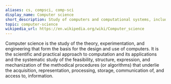 ```yaml
---
aliases: cs, compsci, comp-sci
display_name: Computer science
short_description: Study of computers and computational systems, including their design, development, and application in various fields.
topic: computer-science
wikipedia_url: https://en.wikipedia.org/wiki/Computer_science
---
```


Computer science is the study of the theory, experimentation, and engineering that form the basis for the design and use of computers. It is the scientific and practical approach to computation and its applications and the systematic study of the feasibility, structure, expression, and mechanization of the methodical procedures (or algorithms) that underlie the acquisition, representation, processing, storage, communication of, and access to, information.
